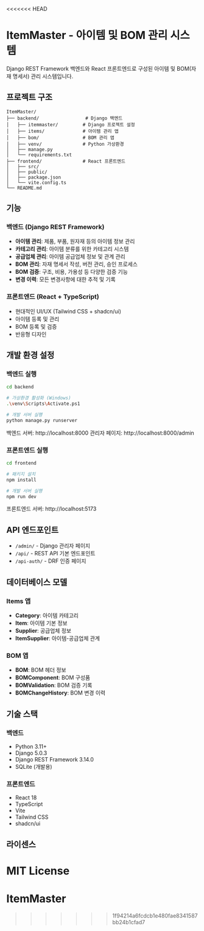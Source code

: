 <<<<<<< HEAD
# ItemMaster - 아이템 및 BOM 관리 시스템

Django REST Framework 백엔드와 React 프론트엔드로 구성된 아이템 및 BOM(자재 명세서) 관리 시스템입니다.

## 프로젝트 구조

```
ItemMaster/
├── backend/                 # Django 백엔드
│   ├── itemmaster/         # Django 프로젝트 설정
│   ├── items/              # 아이템 관리 앱
│   ├── bom/                # BOM 관리 앱
│   ├── venv/               # Python 가상환경
│   ├── manage.py
│   └── requirements.txt
├── frontend/               # React 프론트엔드
│   ├── src/
│   ├── public/
│   ├── package.json
│   └── vite.config.ts
└── README.md
```

## 기능

### 백엔드 (Django REST Framework)
- **아이템 관리**: 제품, 부품, 원자재 등의 아이템 정보 관리
- **카테고리 관리**: 아이템 분류를 위한 카테고리 시스템
- **공급업체 관리**: 아이템 공급업체 정보 및 관계 관리
- **BOM 관리**: 자재 명세서 작성, 버전 관리, 승인 프로세스
- **BOM 검증**: 구조, 비용, 가용성 등 다양한 검증 기능
- **변경 이력**: 모든 변경사항에 대한 추적 및 기록

### 프론트엔드 (React + TypeScript)
- 현대적인 UI/UX (Tailwind CSS + shadcn/ui)
- 아이템 등록 및 관리
- BOM 등록 및 검증
- 반응형 디자인

## 개발 환경 설정

### 백엔드 실행

```bash
cd backend

# 가상환경 활성화 (Windows)
.\venv\Scripts\Activate.ps1

# 개발 서버 실행
python manage.py runserver
```

백엔드 서버: http://localhost:8000
관리자 페이지: http://localhost:8000/admin

### 프론트엔드 실행

```bash
cd frontend

# 패키지 설치
npm install

# 개발 서버 실행
npm run dev
```

프론트엔드 서버: http://localhost:5173

## API 엔드포인트

- `/admin/` - Django 관리자 페이지
- `/api/` - REST API 기본 엔드포인트
- `/api-auth/` - DRF 인증 페이지

## 데이터베이스 모델

### Items 앱
- **Category**: 아이템 카테고리
- **Item**: 아이템 기본 정보
- **Supplier**: 공급업체 정보
- **ItemSupplier**: 아이템-공급업체 관계

### BOM 앱
- **BOM**: BOM 헤더 정보
- **BOMComponent**: BOM 구성품
- **BOMValidation**: BOM 검증 기록
- **BOMChangeHistory**: BOM 변경 이력

## 기술 스택

### 백엔드
- Python 3.11+
- Django 5.0.3
- Django REST Framework 3.14.0
- SQLite (개발용)

### 프론트엔드
- React 18
- TypeScript
- Vite
- Tailwind CSS
- shadcn/ui

## 라이센스

MIT License
=======
# ItemMaster
>>>>>>> 1f94214a6fcdcb1e480fae8341587bb24b1cfad7
